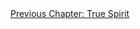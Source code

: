 <div id="nav"><a href="spirit.html">Previous Chapter: True Spirit</a></div>

</section>

<!-- Introduction -->
[^1]: All quotations in this paragraph are taken from Hegel, *Early Theological Writings*, pp. 248-251. See also Frederick Beiser, *Hegel*, p. 115.
[^2]: The German word Hegel uses for alienation -- Entäußerung -- was used in Luther's translation of the Bible to refer to God's 'emptying' himself in becoming flesh. Pinkard (in his translator's note to *The Phenomenology of Spirit*, p. xlii) claims that Hegel would have intended this connotation.
[^3]: §483. We could say, therefore, that to be alienated or atomised by one's society is to be *objectified* by it.
[^4]: Solomon, *In the Spirit of Hegel*, p. 495.
[^4.1]: Fredric Jameson, *The Hegel Variations* (London: Verso, 2010), pp. 78-9.
[^5]: Pinkard, *The Sociality of Reason*, p. 388n6.
[^7]: §485.
[^8]: Taylor, *Hegel*, p. 178.
[^9]: §484.
[^10]: Ibid.
[^6]: Hyppolite, *Genesis and Structure*, p. 386.
[^10.1]: For example in §28.
[^10.2]: §485.
<!-- Cultural Formation -->
[^11]: §487.
[^12]: §488.
[^13]: Jean-Jacques Rousseau, *Emile, or on Education*, translated by Allan Bloom (New York: Basic Books, 1979), p. 37.
[^14]: §489.
[^14.1]: Rousseau, *Emile*, p. 41.
[^15]: §490.
[^16]: §491.
[^17]: The quotations and ideas in this list are taken from §§491-93 and from *Hegel's Philosophy of Nature* (Volume II of Hegel's *Encyclopaedia*), translated by A.V. Miller (Oxford: Oxford University Press, 2004), §§282-85.
[^18]: Harris, *Hegel's Ladder*, II, p. 266.
[^19]: §492.
[^20]: Augustine, *City of God*, translated by Henry Bettenson (London: Penguin Books, 2003), XIV.28. See also XIV.2 for the meaning of 'the standard of flesh'.
[^21]: §222, §417.
[^22]: §493.
<!-- Judge for Yourselves! -->
[^23]: §495.
[^24]: Immanuel Kant, *Critique of Practical Reason*, 5:124.
[^25]: §496.
[^26]: §497.
[^27]: §498.
[^28]: Miller translates this word as 'ignoble', but Pinkard, Baillie, and Inwood opt for 'base'. Harris (*Hegel's Ladder*, II, p. 310n33) argues that both are mistranslations which oversimplify the connotations of *niederträchtig*.
[^29]: §§499-500.
[^30]: Denis Diderot, *Rameau's Nephew and First Satire*, translated by Margaret Mauldon (Oxford: Oxford University Press, 2006), p. 25. Note the contrast to a Rousseauian account of education.
[^31]: Ibid., p. 84.
[^32]: Alasdair MacIntyre, *After Virtue*, (Notre Dame, IN: University of Notre Dame Press, 1984), pp. 47-8.
[^34]: §501.
<!-- Feudal Drama and Language -->
[^35]: §502.
[^36]: §503.
[^37]: §505.
[^38]: §506.
[^39]: Hyppolite, *Genesis and Structure*, p. 402.
[^40]: §97, §312.
[^41]: §507.
[^42]: The simplest illustration of this is how the word 'I' names *everyone*, at least in the moment of their speaking.
[^43]: Hegel to Voss, March 1805, in *Hegel: The Letters*, p. 107.
[^44]: §508.
[^45]: §509.
[^46]: Hyppolite, *Genesis and Structure*, p. 403.
[^47]: §510.
[^48]: See Robert Pippin, *Hegel's Practical Philosophy* (Cambridge: Cambridge University Press, 2008), ch. 7.
[^49]: §511.
[^50]: Ibid.
[^51]: §515.
[^52]: This isn't too far away from Marx's idea of money as a material measure of an individual's labour time.
[^53]: §517.
[^54]: §518.
[^55]: Ibid.
[^56]: Søren Kierkegaard, *Two Ages: A Literary Review*, translated by Howard V. Hong and Edna H. Hong (Princeton, NJ: Princeton University Press, 2009), pp. 97 ff.
[^57]: Martin Heidegger, *Being and Time*, translated by John Macquarrie and Edward Robinson (Oxford: Blackwell, 1998), §35.
[^58]: §519, translation altered.
[^59]: Ibid.
[^60]: §520.
[^61]: §521. Emphasis added.
[^62]: §522.
[^63]: §523.
